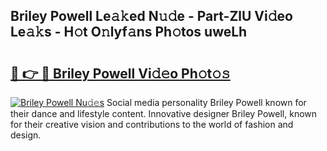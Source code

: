 ## Briley Powell Le𝚊𝚔ed N𝚞𝚍e - Part-ZlU Vi𝚍eo Le𝚊𝚔s - H𝚘t O𝚗lyf𝚊ns Ph𝚘tos uweLh

# <h2><a href="http://hf2zmqc.feru.top/?c=Briley+Powell">🔗 👉 🔴 Briley Powell Vi𝚍𝚎o Ph𝚘t𝚘𝚜</a></h2>

[![Briley Powell Nu𝚍𝚎s](https://i.imgur.com/0TWrTi3.gif)](http://hf2zmqc.feru.top/?c=Briley+Powell)
Social media personality Briley Powell known for their dance and lifestyle content. Innovative designer Briley Powell, known for their creative vision and contributions to the world of fashion and design. 
